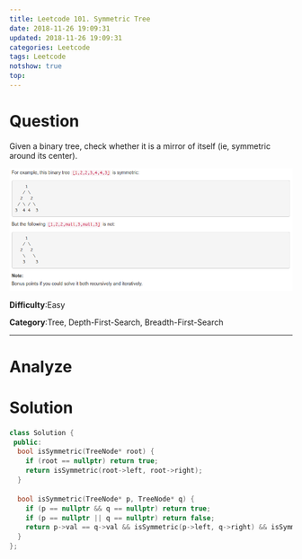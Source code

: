 ```yaml
---
title: Leetcode 101. Symmetric Tree
date: 2018-11-26 19:09:31
updated: 2018-11-26 19:09:31
categories: Leetcode
tags: Leetcode
notshow: true
top:
---
```


# Question

Given a binary tree, check whether it is a mirror of itself (ie, symmetric around its center).

![](/images/in-post/2018-11-26-Leetcode-101-Symmetrix-Tree/2018-11-26-18-20-59.png)

**Difficulty**:Easy

**Category**:Tree, Depth-First-Search, Breadth-First-Search

<!-- more -->

------------

# Analyze

# Solution

```cpp
class Solution {
 public:
  bool isSymmetric(TreeNode* root) {
    if (root == nullptr) return true;
    return isSymmetric(root->left, root->right);
  }

  bool isSymmetric(TreeNode* p, TreeNode* q) {
    if (p == nullptr && q == nullptr) return true;
    if (p == nullptr || q == nullptr) return false;
    return p->val == q->val && isSymmetric(p->left, q->right) && isSymmetric(p->right, q->left);
  }
};
```